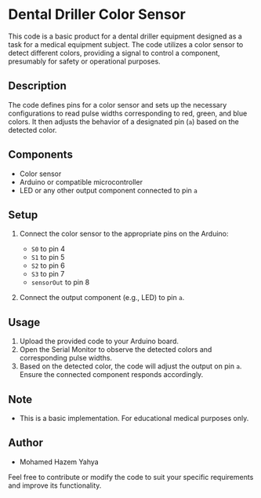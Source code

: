 # Dental Driller Color Sensor
This code is a basic product for a dental driller equipment designed as a task for a medical equipment subject. The code utilizes a color sensor to detect different colors, providing a signal to control a component, presumably for safety or operational purposes.

## Description

The code defines pins for a color sensor and sets up the necessary configurations to read pulse widths corresponding to red, green, and blue colors. It then adjusts the behavior of a designated pin (`a`) based on the detected color.

## Components

- Color sensor
- Arduino or compatible microcontroller
- LED or any other output component connected to pin `a`

## Setup

1. Connect the color sensor to the appropriate pins on the Arduino:
   - `S0` to pin 4
   - `S1` to pin 5
   - `S2` to pin 6
   - `S3` to pin 7
   - `sensorOut` to pin 8

2. Connect the output component (e.g., LED) to pin `a`.

## Usage

1. Upload the provided code to your Arduino board.
2. Open the Serial Monitor to observe the detected colors and corresponding pulse widths.
3. Based on the detected color, the code will adjust the output on pin `a`. Ensure the connected component responds accordingly.

## Note
- This is a basic implementation. For educational medical purposes only.

## Author
- Mohamed Hazem Yahya

Feel free to contribute or modify the code to suit your specific requirements and improve its functionality.

